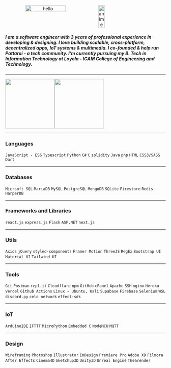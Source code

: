<center>
    <span style="display:flex;">   
        <img src="https://user-images.githubusercontent.com/57835412/150765857-4d822697-4810-4761-acdf-c19ee0748dcb.gif" width="50%" href="https://fabianferno.wordpress.com/" alt="hello">
        <img src="https://user-images.githubusercontent.com/57835412/140383106-67f3554b-86df-42b4-aa26-82840835db27.gif"  width="20%"  alt="anime">
    </span>
</center>


##### I am a software engineer with 3 years of professional experience in developing & designing. I love building scalable, cross-platform, decentralized apps, IoT systems & multimedia. I co-founded & help run Pattarai - a tech community. I’m currently pursuing my B. Tech in Information Technology at Loyola - ICAM College of Engineering and Technology.
----

<p style="display:flex;" align="left">
    <img src="http://github-readme-streak-stats.herokuapp.com?user=fabianferno&theme=blux&&background=0d1117&border=444" height="155">
    <img src="https://github-readme-stats.vercel.app/api?username=fabianferno&show_icons=true&title_color=018596&icon_color=00E1F7FF&bg_color=0d1117&text_color=FFF&border_color=444&count_private=true" height="155">
</p>

---

### Languages

`JavaScript - ES6` `Typescript` `Python` `C#` `C` `solidity` `Java` `php` `HTML` `CSS3/SASS` `Dart` 

---

### Databases

`Micrsoft SQL` `MariaDB` `MySQL` `PostgreSQL` `MongoDB` `SQLite` `Firestore` `Redis` `HarperDB` 

---

### Frameworks and Libraries

`react.js` `express.js` `Flask` `ASP.NET` `next.js`

---

### Utils

`Axios` `jQuery` `styled-components` `Framer Motion` `ThreeJS` `RegEx` `Bootstrap UI` `Material UI` `Tailwind UI` 

---

### Tools

`Git` `Postman` `repl.it` `Cloudflare` `npm` `GitHub` `cPanel` `Apache` `SSH` `nginx` `Heroku` `Vercel` `Github Actions` `Linux ~ Ubuntu, Kali` `Supabase` `Firebase` `Selenium` `WSL` `discord.py` `celo network` `effect-sdk`

---

### IoT

`ArduinoIDE` `IFTTT` `MicroPython` `Embedded C` `NodeMCU` `MQTT`

---

### Design

`Wireframing` `Photoshop` `Illustrator` `InDesign` `Premiere Pro` `Adobe XD` `Filmora` `After Effects` `Cinema4D` `Sketchup3D` `Unity3D` `Unreal Engine` `Thearender`
